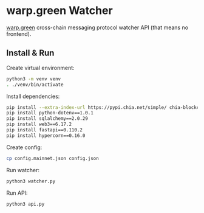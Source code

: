# warp.green Watcher
[warp.green](https://warp.green) cross-chain messaging protocol watcher API (that means no frontend).

## Install & Run

Create virtual environment:
```bash
python3 -m venv venv
. ./venv/bin/activate
```

Install dependencies:
```bash
pip install --extra-index-url https://pypi.chia.net/simple/ chia-blockchain==2.2.0
pip install python-dotenv==1.0.1
pip install sqlalchemy==2.0.29
pip install web3==6.17.2
pip install fastapi==0.110.2
pip install hypercorn==0.16.0
```

Create config:
```bash
cp config.mainnet.json config.json
```

Run watcher:
```bash
python3 watcher.py
```

Run API:
```bash
python3 api.py
```
